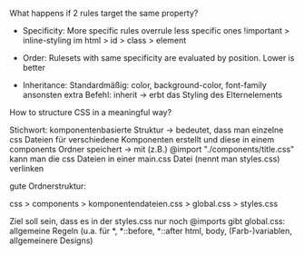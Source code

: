 What happens if 2 rules target the same property?

- Specificity:
	More specific rules overrule less specific ones
	!important > inline-styling im html > id > class > element
- Order:
	Rulesets with same specificity are evaluated by position. Lower is better

- Inheritance:
	Standardmäßig: color, background-color, font-family
	ansonsten extra Befehl: inherit -> erbt das Styling des Elternelements


How to structure CSS in a meaningful way?


Stichwort: komponentenbasierte Struktur
	->	bedeutet, dass man einzelne css Dateien für verschiedene Komponenten erstellt 
		und diese in einem components Ordner speichert
	->	mit (z.B.) @import "./components/title.css" kann man die css Dateien in einer main.css Datei (nennt man styles.css) verlinken 


gute Ordnerstruktur:

css 	> components > komponentendateien.css
	> global.css
	> styles.css

Ziel soll sein, dass es in der styles.css nur noch @imports gibt
global.css: allgemeine Regeln (u.a. für *, *::before, *::after html, body, (Farb-)variablen, allgemeinere Designs)